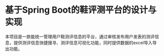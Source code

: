 # 基于Spring Boot的鞋评测平台的设计与实现
本项目是一款能统一管理用户鞋测评信息的平台，通过审核发布用户发表的测评信息，提供测评信息快捷搜寻、测评信息可视化功能，同时提供数据的excel导入导出功能。
 
